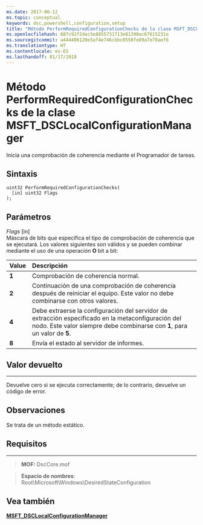 ```yaml
---
ms.date: 2017-06-12
ms.topic: conceptual
keywords: dsc,powershell,configuration,setup
title: "Método PerformRequiredConfigurationChecks de la clase MSFT_DSCLocalConfigurationManager"
ms.openlocfilehash: 687c92f2dac5e8855731713e81390ac67615231e
ms.sourcegitcommit: a444406120e5af4e746cbbc0558fe89a7e78aef6
ms.translationtype: HT
ms.contentlocale: es-ES
ms.lasthandoff: 01/17/2018
---
```

# <a name="performrequiredconfigurationchecks-method-of-the-msftdsclocalconfigurationmanager-class"></a>Método PerformRequiredConfigurationChecks de la clase MSFT_DSCLocalConfigurationManager

Inicia una comprobación de coherencia mediante el Programador de tareas.

<a name="syntax"></a>Sintaxis
------

```mof
uint32 PerformRequiredConfigurationChecks(
  [in] uint32 Flags
);
```

<a name="parameters"></a>Parámetros
----------

*Flags* \[in\]  
Máscara de bits que especifica el tipo de comprobación de coherencia que se ejecutará. Los valores siguientes son válidos y se pueden combinar mediante el uso de una operación **O** bit a bit:

|Value |Descripción |
|:--- |:---|
|**1** | Comprobación de coherencia normal. |
|**2** | Continuación de una comprobación de coherencia después de reiniciar el equipo. Este valor no debe combinarse con otros valores. |
|**4** | Debe extraerse la configuración del servidor de extracción especificado en la metaconfiguración del nodo. Este valor siempre debe combinarse con **1**, para un valor de **5**. |
|**8** | Envía el estado al servidor de informes. |

## <a name="return-value"></a>Valor devuelto
------------

Devuelve cero si se ejecuta correctamente; de lo contrario, devuelve un código de error.

## <a name="remarks"></a>Observaciones

Se trata de un método estático.

## <a name="requirements"></a>Requisitos
------------
>**MOF:** DscCore.mof

>**Espacio de nombres**: Root\Microsoft\Windows\DesiredStateConfiguration


## <a name="see-also"></a>Vea también


[**MSFT_DSCLocalConfigurationManager**](msft-dsclocalconfigurationmanager.md)


 

 



